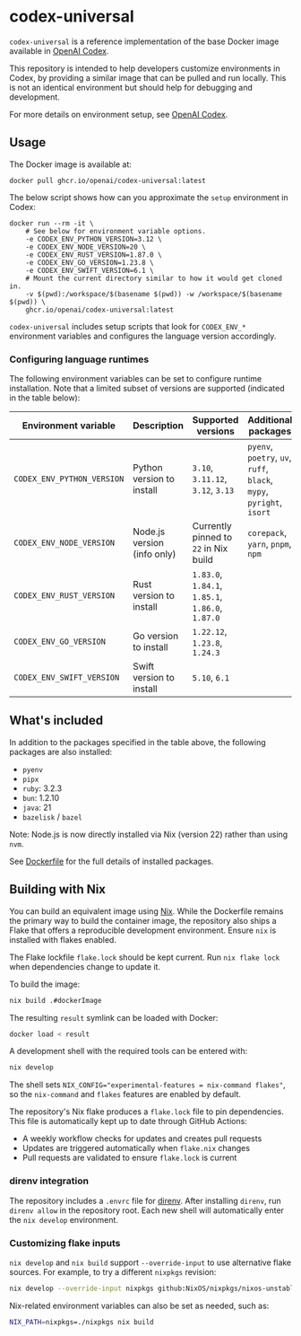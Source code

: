 # codex-universal

`codex-universal` is a reference implementation of the base Docker image available in [OpenAI Codex](http://platform.openai.com/docs/codex).

This repository is intended to help developers customize environments in Codex, by providing a similar image that can be pulled and run locally. This is not an identical environment but should help for debugging and development.

For more details on environment setup, see [OpenAI Codex](http://platform.openai.com/docs/codex).

## Usage

The Docker image is available at:

```
docker pull ghcr.io/openai/codex-universal:latest
```

The below script shows how can you approximate the `setup` environment in Codex:

```
docker run --rm -it \
    # See below for environment variable options.
    -e CODEX_ENV_PYTHON_VERSION=3.12 \
    -e CODEX_ENV_NODE_VERSION=20 \
    -e CODEX_ENV_RUST_VERSION=1.87.0 \
    -e CODEX_ENV_GO_VERSION=1.23.8 \
    -e CODEX_ENV_SWIFT_VERSION=6.1 \
    # Mount the current directory similar to how it would get cloned in.
    -v $(pwd):/workspace/$(basename $(pwd)) -w /workspace/$(basename $(pwd)) \
    ghcr.io/openai/codex-universal:latest
```

`codex-universal` includes setup scripts that look for `CODEX_ENV_*` environment variables and configures the language version accordingly.

### Configuring language runtimes

The following environment variables can be set to configure runtime installation. Note that a limited subset of versions are supported (indicated in the table below):

| Environment variable       | Description                | Supported versions                               | Additional packages                                                  |
| -------------------------- | -------------------------- | ------------------------------------------------ | -------------------------------------------------------------------- |
| `CODEX_ENV_PYTHON_VERSION` | Python version to install  | `3.10`, `3.11.12`, `3.12`, `3.13`                | `pyenv`, `poetry`, `uv`, `ruff`, `black`, `mypy`, `pyright`, `isort` |
| `CODEX_ENV_NODE_VERSION`   | Node.js version (info only)| Currently pinned to `22` in Nix build            | `corepack`, `yarn`, `pnpm`, `npm`                                    |
| `CODEX_ENV_RUST_VERSION`   | Rust version to install    | `1.83.0`, `1.84.1`, `1.85.1`, `1.86.0`, `1.87.0` |                                                                      |
| `CODEX_ENV_GO_VERSION`     | Go version to install      | `1.22.12`, `1.23.8`, `1.24.3`                    |                                                                      |
| `CODEX_ENV_SWIFT_VERSION`  | Swift version to install   | `5.10`, `6.1`                                    |                                                                      |

## What's included

In addition to the packages specified in the table above, the following packages are also installed:

- `pyenv`
- `pipx`
- `ruby`: 3.2.3
- `bun`: 1.2.10
- `java`: 21
- `bazelisk` / `bazel`

Note: Node.js is now directly installed via Nix (version 22) rather than using `nvm`.

See [Dockerfile](Dockerfile) for the full details of installed packages.

## Building with Nix

You can build an equivalent image using [Nix](https://nixos.org/). While the Dockerfile remains the primary way to build the container image, the repository also ships a Flake that offers a reproducible development environment. Ensure `nix` is installed with flakes enabled.

The Flake lockfile `flake.lock` should be kept current. Run `nix flake lock` when dependencies change to update it.

To build the image:

```bash
nix build .#dockerImage
```

The resulting `result` symlink can be loaded with Docker:

```bash
docker load < result
```

A development shell with the required tools can be entered with:

```bash
nix develop
```

The shell sets `NIX_CONFIG="experimental-features = nix-command flakes"`, so the `nix-command` and `flakes` features are enabled by default.

The repository's Nix flake produces a `flake.lock` file to pin dependencies.
This file is automatically kept up to date through GitHub Actions:
- A weekly workflow checks for updates and creates pull requests
- Updates are triggered automatically when `flake.nix` changes
- Pull requests are validated to ensure `flake.lock` is current

### direnv integration

The repository includes a `.envrc` file for [direnv](https://direnv.net/). After installing `direnv`, run `direnv allow` in the repository root. Each new shell will automatically enter the `nix develop` environment.

### Customizing flake inputs

`nix develop` and `nix build` support `--override-input` to use alternative flake sources. For example, to try a different `nixpkgs` revision:

```bash
nix develop --override-input nixpkgs github:NixOS/nixpkgs/nixos-unstable
```

Nix-related environment variables can also be set as needed, such as:

```bash
NIX_PATH=nixpkgs=./nixpkgs nix build
```